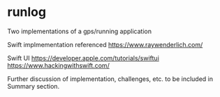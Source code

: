 # runlog

Two implementations of a gps/running application

Swift implmementation referenced
https://www.raywenderlich.com/

Swift UI
https://developer.apple.com/tutorials/swiftui
https://www.hackingwithswift.com/

Further discussion of implementation, challenges, etc. to be included in Summary section.
